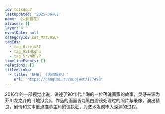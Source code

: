 ```yaml
---
id: tc1kdop7
lastUpdated: '2025-06-07'
name: 《火树银花》
aliases: []
layer: 4
eventDate: null
categoryId: cat_MXtv05QF
tagIds:
  - tag_6irejv37
  - tag_95IHkghu
  - tag_5rvNRFVP
timelineEvents: []
relations: []
titledLinks:
  - title: '链接: 《火树银花》'
    url: 'https://bangumi.tv/subject/177498'
---
```

2016年的一部视觉小说，讲述了90年代上海的一位落魄画家的故事，灵感来源为芥川龙之介的《地狱变》。作品的画面皆为黑白滤镜处理过的照片与录像，演出精良，剧情和文本重点描摹主角的偏执狂，为艺术发疯堕入深渊的过程。
